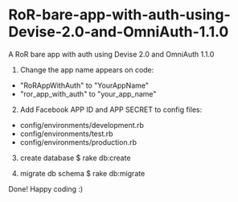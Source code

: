 RoR-bare-app-with-auth-using-Devise-2.0-and-OmniAuth-1.1.0
==========================================================

A RoR bare app with auth using Devise 2.0 and OmniAuth 1.1.0

1. Change the app name appears on code: 
- "RoRAppWithAuth" to "YourAppName"
- "ror_app_with_auth" to "your_app_name"

2. Add Facebook APP ID and APP SECRET to config files:
- config/environments/development.rb
- config/environments/test.rb
- config/environments/production.rb

3. create database
 $ rake db:create

4. migrate db schema
 $ rake db:migrate

Done! Happy coding :)
